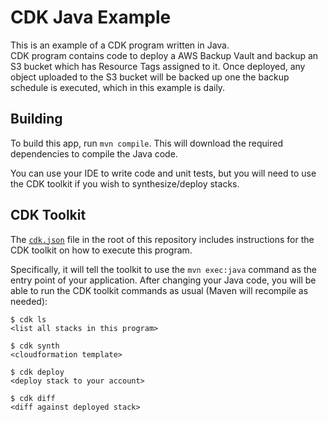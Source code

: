 # CDK Java Example

This is an example of a CDK program written in Java.\
CDK program contains code to deploy a AWS Backup Vault and backup an S3 bucket which has Resource Tags assigned to it.
Once deployed, any object uploaded to the S3 bucket will be backed up one the backup schedule is executed, which in this example is daily.

## Building

To build this app, run `mvn compile`. This will download the required
dependencies to compile the Java code.

You can use your IDE to write code and unit tests, but you will need to use the
CDK toolkit if you wish to synthesize/deploy stacks.

## CDK Toolkit

The [`cdk.json`](./cdk.json) file in the root of this repository includes
instructions for the CDK toolkit on how to execute this program.

Specifically, it will tell the toolkit to use the `mvn exec:java` command as the
entry point of your application. After changing your Java code, you will be able
to run the CDK toolkit commands as usual (Maven will recompile as needed):

    $ cdk ls
    <list all stacks in this program>

    $ cdk synth
    <cloudformation template>

    $ cdk deploy
    <deploy stack to your account>

    $ cdk diff
    <diff against deployed stack>
